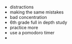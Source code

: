 - distractions
- making the same mistakes
- bad concentration
- 6th grade full in depth study
- practice more
- use a pomodoro timer
- 